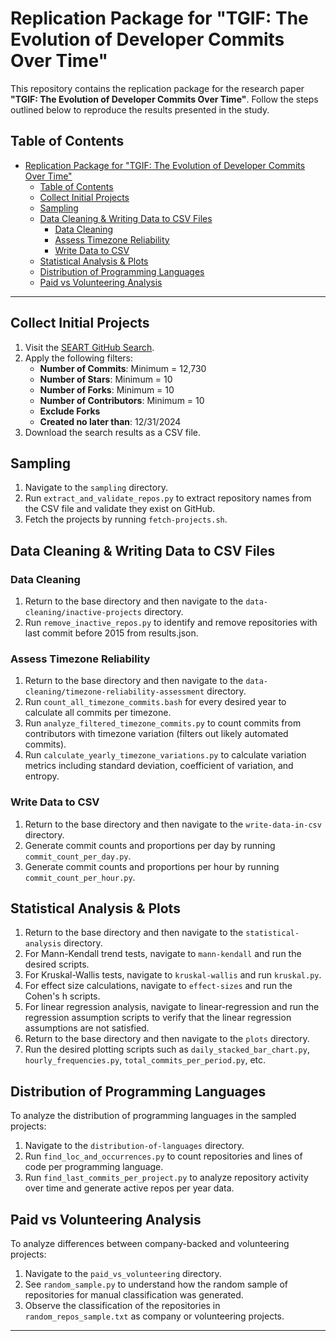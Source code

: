 # Replication Package for "TGIF: The Evolution of Developer Commits Over Time"

This repository contains the replication package for the research paper **"TGIF: The Evolution of Developer Commits Over Time"**. Follow the steps outlined below to reproduce the results presented in the study.

## Table of Contents

- [Replication Package for "TGIF: The Evolution of Developer Commits Over Time"](#replication-package-for-tgif-the-evolution-of-developer-commits-over-time)
  - [Table of Contents](#table-of-contents)
  - [Collect Initial Projects](#collect-initial-projects)
  - [Sampling](#sampling)
  - [Data Cleaning \& Writing Data to CSV Files](#data-cleaning--writing-data-to-csv-files)
    - [Data Cleaning](#data-cleaning)
    - [Assess Timezone Reliability](#assess-timezone-reliability)
    - [Write Data to CSV](#write-data-to-csv)
  - [Statistical Analysis \& Plots](#statistical-analysis--plots)
  - [Distribution of Programming Languages](#distribution-of-programming-languages)
  - [Paid vs Volunteering Analysis](#paid-vs-volunteering-analysis)

---

## Collect Initial Projects

1. Visit the [SEART GitHub Search](https://seart-ghs.si.usi.ch/).
2. Apply the following filters:
   - **Number of Commits**: Minimum = 12,730
   - **Number of Stars**: Minimum = 10
   - **Number of Forks**: Minimum = 10
   - **Number of Contributors**: Minimum = 10
   - **Exclude Forks**
   - **Created no later than**: 12/31/2024
3. Download the search results as a CSV file.

## Sampling

1. Navigate to the `sampling` directory.
2. Run `extract_and_validate_repos.py` to extract repository names from the CSV file and validate they exist on GitHub.
3. Fetch the projects by running `fetch-projects.sh`.

## Data Cleaning & Writing Data to CSV Files

### Data Cleaning

1. Return to the base directory and then navigate to the `data-cleaning/inactive-projects` directory.
2. Run `remove_inactive_repos.py` to identify and remove repositories with last commit before 2015 from results.json.

### Assess Timezone Reliability

1. Return to the base directory and then navigate to the `data-cleaning/timezone-reliability-assessment` directory.
2. Run `count_all_timezone_commits.bash` for every desired year to calculate all commits per timezone.
3. Run `analyze_filtered_timezone_commits.py` to count commits from contributors with timezone variation (filters out likely automated commits).
4. Run `calculate_yearly_timezone_variations.py` to calculate variation metrics including standard deviation, coefficient of variation, and entropy.

### Write Data to CSV

1. Return to the base directory and then navigate to the `write-data-in-csv` directory.
2. Generate commit counts and proportions per day by running `commit_count_per_day.py`.
3. Generate commit counts and proportions per hour by running `commit_count_per_hour.py`.

## Statistical Analysis & Plots

1. Return to the base directory and then navigate to the `statistical-analysis` directory.
2. For Mann-Kendall trend tests, navigate to `mann-kendall` and run the desired scripts.
3. For Kruskal-Wallis tests, navigate to `kruskal-wallis` and run `kruskal.py`.
4. For effect size calculations, navigate to `effect-sizes` and run the Cohen's h scripts.
5. For linear regression analysis, navigate to linear-regression and run the regression assumption scripts to verify that the linear regression assumptions are not satisfied.
6. Return to the base directory and then navigate to the `plots` directory.
7. Run the desired plotting scripts such as `daily_stacked_bar_chart.py`, `hourly_frequencies.py`, `total_commits_per_period.py`, etc.


## Distribution of Programming Languages

To analyze the distribution of programming languages in the sampled projects:

1. Navigate to the `distribution-of-languages` directory.
2. Run `find_loc_and_occurrences.py` to count repositories and lines of code per programming language.
3. Run `find_last_commits_per_project.py` to analyze repository activity over time and generate active repos per year data.

## Paid vs Volunteering Analysis

To analyze differences between company-backed and volunteering projects:

1. Navigate to the `paid_vs_volunteering` directory.
2. See `random_sample.py` to understand how the random sample of repositories for manual classification was generated.
3. Observe the  classification of  the repositories in `random_repos_sample.txt` as company or volunteering projects.

---
